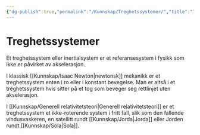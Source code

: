 ```yaml
---
{"dg-publish":true,"permalink":"/Kunnskap/Treghetssystemer/","title":"Treghetssystemer","tags":["fysikk"]}
---
```



# Treghetssystemer
Et treghetssystem eller inertialsystem er et referansesystem i fysikk som ikke er påvirket av akselerasjon.

I klassisk [[Kunnskap/Isaac Newton\|newtonsk]] mekanikk er et treghetssystem enten i ro eller i konstant bevegelse. Man er altså i et treghetssystem hvis sitter på et tog som beveger seg rettlinjet uten akselerasjon.

I [[Kunnskap/Generell relativitetsteori\|Generell relativitetsteori]] er et treghetssystem et ikke-roterende system i fritt fall, slik som den fallende vindusvaskeren, en satellitt rundt [[Kunnskap/Jorda\|Jorda]] eller Jorden rundt [[Kunnskap/Sola\|Sola]].
